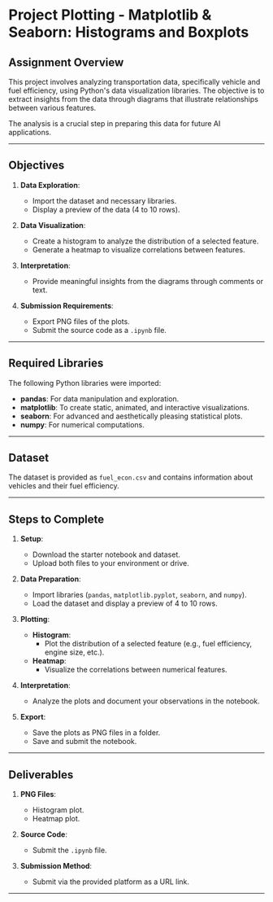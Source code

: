 # Project Plotting - Matplotlib & Seaborn: Histograms and Boxplots

## Assignment Overview
This project involves analyzing transportation data, specifically vehicle and fuel efficiency, using Python's data visualization libraries. The objective is to extract insights from the data through diagrams that illustrate relationships between various features.

The analysis is a crucial step in preparing this data for future AI applications.

---

## Objectives
1. **Data Exploration**:
   - Import the dataset and necessary libraries.
   - Display a preview of the data (4 to 10 rows).

2. **Data Visualization**:
   - Create a histogram to analyze the distribution of a selected feature.
   - Generate a heatmap to visualize correlations between features.

3. **Interpretation**:
   - Provide meaningful insights from the diagrams through comments or text.

4. **Submission Requirements**:
   - Export PNG files of the plots.
   - Submit the source code as a `.ipynb` file.

---

## Required Libraries
The following Python libraries were imported:
- **pandas**: For data manipulation and exploration.
- **matplotlib**: To create static, animated, and interactive visualizations.
- **seaborn**: For advanced and aesthetically pleasing statistical plots.
- **numpy**: For numerical computations.

---

## Dataset
The dataset is provided as `fuel_econ.csv` and contains information about vehicles and their fuel efficiency.

---

## Steps to Complete
1. **Setup**:
   - Download the starter notebook and dataset.
   - Upload both files to your environment or drive.

2. **Data Preparation**:
   - Import libraries (`pandas`, `matplotlib.pyplot`, `seaborn`, and `numpy`).
   - Load the dataset and display a preview of 4 to 10 rows.

3. **Plotting**:
   - **Histogram**:
     - Plot the distribution of a selected feature (e.g., fuel efficiency, engine size, etc.).
   - **Heatmap**:
     - Visualize the correlations between numerical features.

4. **Interpretation**:
   - Analyze the plots and document your observations in the notebook.

5. **Export**:
   - Save the plots as PNG files in a folder.
   - Save and submit the notebook.

---

## Deliverables
1. **PNG Files**:
   - Histogram plot.
   - Heatmap plot.

2. **Source Code**:
   - Submit the `.ipynb` file.

3. **Submission Method**:
   - Submit via the provided platform as a URL link.

---
